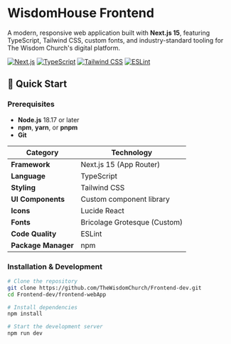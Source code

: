 # WisdomHouse Frontend

A modern, responsive web application built with **Next.js 15**, featuring TypeScript, Tailwind CSS, custom fonts, and industry-standard tooling for The Wisdom Church's digital platform.

[![Next.js](https://img.shields.io/badge/Next.js-15.5.5-000000?logo=next.js&logoColor=white)](https://nextjs.org/)
[![TypeScript](https://img.shields.io/badge/TypeScript-5.0-3178C6?logo=typescript&logoColor=white)](https://www.typescriptlang.org/)
[![Tailwind CSS](https://img.shields.io/badge/Tailwind_CSS-3.4-38B2AC?logo=tailwind-css&logoColor=white)](https://tailwindcss.com/)
[![ESLint](https://img.shields.io/badge/ESLint-9.x-4B32C3?logo=eslint&logoColor=white)](https://eslint.org/)

## 🚀 Quick Start

### Prerequisites

- **Node.js** 18.17 or later
- **npm**, **yarn**, or **pnpm**
- **Git**

| Category | Technology |
|----------|------------|
| **Framework** | Next.js 15 (App Router) |
| **Language** | TypeScript |
| **Styling** | Tailwind CSS |
| **UI Components** | Custom component library |
| **Icons** | Lucide React |
| **Fonts** | Bricolage Grotesque (Custom) |
| **Code Quality** | ESLint |
| **Package Manager** | npm |

### Installation & Development

```bash
# Clone the repository
git clone https://github.com/TheWisdomChurch/Frontend-dev.git
cd Frontend-dev/frontend-webApp

# Install dependencies
npm install

# Start the development server
npm run dev
